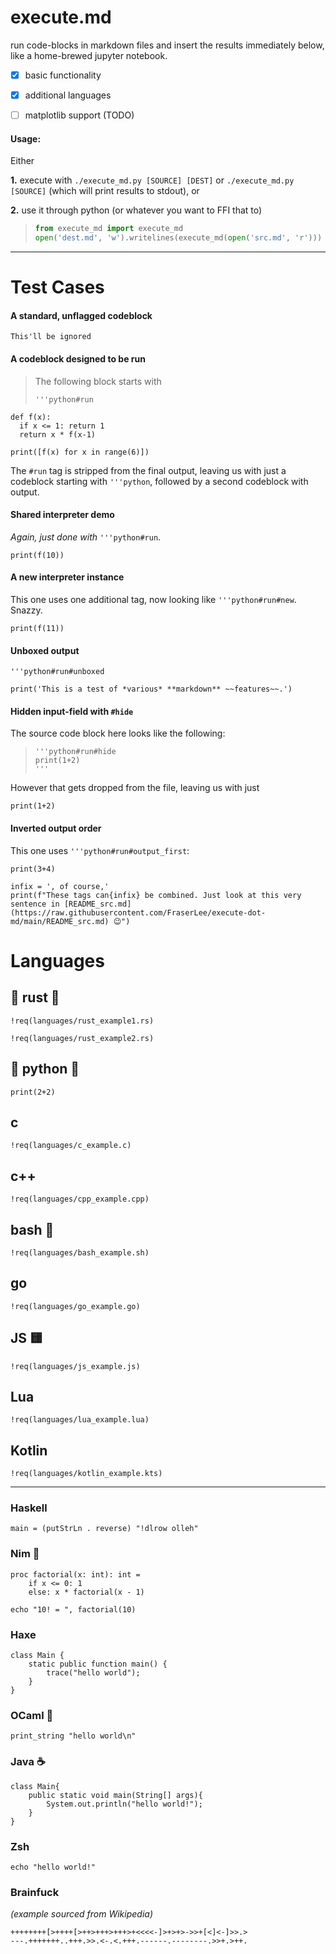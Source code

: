 # execute.md
run code-blocks in markdown files and insert the results immediately below, like a home-brewed jupyter notebook.


- [x] basic functionality
- [x] additional languages
- [ ] matplotlib support (TODO)


#### Usage:

Either

**1.** execute with `./execute_md.py [SOURCE] [DEST]` or `./execute_md.py [SOURCE]` (which will print results to stdout), or

**2.** use it through python (or whatever you want to FFI that to)
> ```python
> from execute_md import execute_md
> open('dest.md', 'w').writelines(execute_md(open('src.md', 'r'))) 
> ```
---

# Test Cases

#### A standard, unflagged codeblock
```
This'll be ignored
```

#### A codeblock designed to be run
> The following block starts with
> ```
> '''python#run
> ```
```python#run
def f(x):
  if x <= 1: return 1
  return x * f(x-1)

print([f(x) for x in range(6)])
```
The `#run` tag is stripped from the final output, leaving us with just a codeblock starting with `'''python`, followed by a second codeblock with output.

#### Shared interpreter demo
*Again, just done with* `'''python#run`.

```python#run
print(f(10))
```

#### A new interpreter instance
This one uses one additional tag, now looking like `'''python#run#new`. Snazzy.
```python#run#new
print(f(11))
```

#### Unboxed output
`'''python#run#unboxed`
```python#run#unboxed
print('This is a test of *various* **markdown** ~~features~~.')
```

#### Hidden input-field with `#hide`
The source code block here looks like the following:
> ```
> '''python#run#hide
> print(1+2)
> '''
> ```
However that gets dropped from the file, leaving us with just
```python#run#hide
print(1+2)
```

#### Inverted output order
This one uses `'''python#run#output_first`:
```python#run#output_first
print(3+4)
```

```python#run#hide#unboxed
infix = ', of course,'
print(f"These tags can{infix} be combined. Just look at this very sentence in [README_src.md](https://raw.githubusercontent.com/FraserLee/execute-dot-md/main/README_src.md) 😉")
```

# Languages

## :crab: rust :crab:
```rust#run
!req(languages/rust_example1.rs)
```

```rust#run#new
!req(languages/rust_example2.rs)
```

## :snake: python :snake:
```python#run
print(2+2)
```

## c
```c#run
!req(languages/c_example.c)
```

## c++
```cpp#run
!req(languages/cpp_example.cpp)
```

## bash :shell:
```bash#run
!req(languages/bash_example.sh)
```

## go
```go#run
!req(languages/go_example.go)
```

## JS :yellow_square:
```js#run
!req(languages/js_example.js)
```

## Lua
```lua#run
!req(languages/lua_example.lua)
```


## Kotlin
```kotlin#run
!req(languages/kotlin_example.kts)
```

---

### Haskell
```haskell#run
main = (putStrLn . reverse) "!dlrow olleh"
```

### Nim :crown:
```nim#run
proc factorial(x: int): int =
    if x <= 0: 1
    else: x * factorial(x - 1)
  
echo "10! = ", factorial(10)
```

### Haxe
```haxe#run
class Main {
    static public function main() {
        trace("hello world");
    }
}
```

### OCaml 🐫
```ocaml#run
print_string "hello world\n"
```

### Java :coffee:
```java#run
class Main{
    public static void main(String[] args){
        System.out.println("hello world!");
    }
}
```

### Zsh
```zsh#run
echo "hello world!"
```

### Brainfuck
*(example sourced from Wikipedia)*
```brainfuck#run
++++++++[>++++[>++>+++>+++>+<<<<-]>+>+>->>+[<]<-]>>.>
---.+++++++..+++.>>.<-.<.+++.------.--------.>>+.>++.
```
